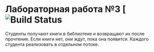 # Лабораторная работа №3 [![Build Status](https://travis-ci.com/DaniilNaumenko/Laba4.1.svg?branch=master)
Студенты получают книги в библиотеке и возвращают их после прочтения. Если книги
нет, они ждут, пока она появится. Каждого студента реализовать в отдельном потоке.
